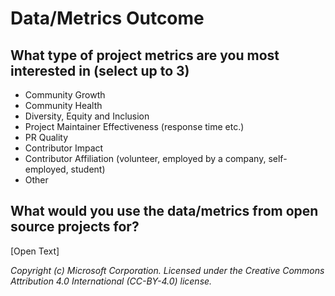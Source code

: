 # Data/Metrics Outcome

## What type of project metrics are you most interested in (select up to 3)

- Community Growth
- Community Health
- Diversity, Equity and Inclusion
- Project Maintainer Effectiveness (response time etc.)
- PR Quality
- Contributor Impact
- Contributor Affiliation (volunteer, employed by a company, self-employed, student)
- Other

## What would you use the data/metrics from open source projects for?

[Open Text]

_Copyright (c) Microsoft Corporation. Licensed under the Creative Commons Attribution 4.0 International (CC-BY-4.0) license._
